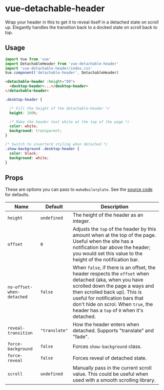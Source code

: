 # vue-detachable-header

Wrap your header in this to get it to reveal itself in a detached state on scroll up. Elegantly handles the transition back to a docked state on scroll back to top.

## Usage

```js
import Vue from 'vue'
import DetachableHeader from 'vue-detachable-header'
import 'vue-detachable-header/index.css'
Vue.component('detachable-header', DetachableHeader)
```
```html
<detachable-header :height="80">
  <desktop-header>...</desktop-header>
</detachable-header>
```
```css
.desktop-header {

  /* Fill the height of the detachable-header */
  height: 100%;

  /* Make the header text white at the top of the page */
  color: white;
  background: transparent;
}

/* Switch to inverterd styling when detached */
.show-background .desktop-header {
  color: black;
  background: white;
}
```

## Props

These are options you can pass to `makeBoilerplate`.  See the [source code](config/boilerplate.coffee) for defaults.

| Name | Default | Description |
| ---- | ------- | ----------- |
| `height` | `undefined` | The height of the header as an integer. |
| `offset` | `0` | Adjusts the `top` of the header by this amount when at the top of the page.  Useful when the site has a notification bar above the header; you would set this value to the height of the notification bar. |
| `no-offset-when-detached` | `false` | When `false`, if there is an offset, the header respects the `offset` when detached (aka, when you have scrolled down the page a ways and then scrolled back up).  This is useful for notification bars that don't hide on scrol.  When `true`, the header has a `top` of `0` when it's detached. |
| `reveal-transition` | `"translate"` | How the header enters when detached.  Supports "translate" and "fade". |
| `force-background` | `false` | Forces `show-background` class. |
| `force-reveal` | `false` | Forces reveal of detached state. |
| `scroll` | `undefined` | Manually pass in the current scroll value. This could be useful when used with a smooth scrolling library. |
